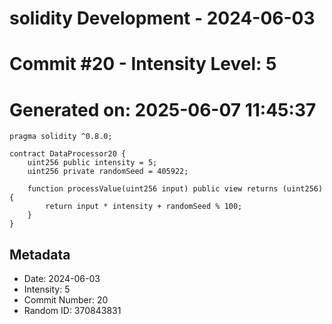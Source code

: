 ﻿# solidity Development - 2024-06-03
# Commit #20 - Intensity Level: 5
# Generated on: 2025-06-07 11:45:37
```solidity
pragma solidity ^0.8.0;

contract DataProcessor20 {
    uint256 public intensity = 5;
    uint256 private randomSeed = 405922;

    function processValue(uint256 input) public view returns (uint256) {
        return input * intensity + randomSeed % 100;
    }
}
```
## Metadata
- Date: 2024-06-03
- Intensity: 5
- Commit Number: 20
- Random ID: 370843831
